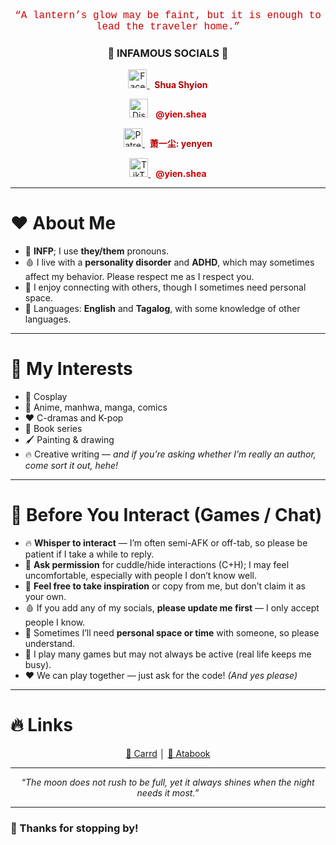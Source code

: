 
<p align="center">
  <a href="https://shionsy.carrd.com" style="color:#cc0000; font-family:'Courier New', monospace; font-size:16px; text-decoration:none;">
    “A lantern’s glow may be faint, but it is enough to lead the traveler home.”
  </a>
</p>

<h3 align="center"> 🍄 INFAMOUS SOCIALS 🧧 </h3>

<p align="center">
  <a href="https://facebook.com/ShuaShyion">
    <img src="https://cdn-icons-png.flaticon.com/512/733/733547.png" width="30" alt="Facebook"/>
  </a>
  &nbsp; <a href="https://facebook.com/ShuaShyion" style="color:#b30000; font-weight:bold; text-decoration:none;">Shua Shyion</a>
</p>

<p align="center">
  <img src="https://cdn-icons-png.flaticon.com/512/2111/2111370.png" width="30" alt="Discord"/>
  &nbsp; <span style="color:#cc0000; font-weight:bold;">@yien.shea</span>
</p>

<p align="center">
  <a href="https://www.patreon.com/">
    <img src="https://cdn-icons-png.flaticon.com/512/2111/2111541.png" width="30" alt="Patreon"/>
  </a>
  &nbsp; <a href="https://www.patreon.com/" style="color:#b30000; font-weight:bold; text-decoration:none;">萧一尘: yenyen</a>
</p>

<p align="center">
  <a href="https://tiktok.com/@yien.shea">
    <img src="https://cdn-icons-png.flaticon.com/512/3046/3046126.png" width="30" alt="TikTok"/>
  </a>
  &nbsp; <a href="https://tiktok.com/@yien.shea" style="color:#cc0000; font-weight:bold; text-decoration:none;">@yien.shea</a>
</p>





---

# ❤️ About Me

- 🎈 **INFP**; I use **they/them** pronouns.  
- 🩸 I live with a **personality disorder** and **ADHD**, which may sometimes affect my behavior. Please respect me as I respect you.  
- 🧣 I enjoy connecting with others, though I sometimes need personal space.  
- 🍒 Languages: **English** and **Tagalog**, with some knowledge of other languages.  

---

# 🌹 My Interests

- 🍓 Cosplay  
- 🎈 Anime, manhwa, manga, comics  
- ❤️ C-dramas and K-pop  
- 📕 Book series  
- 🖌️ Painting & drawing  
- 🔥 Creative writing — *and if you’re asking whether I’m really an author, come sort it out, hehe!*  

---

# 🍒 Before You Interact (Games / Chat)

- 🔥 **Whisper to interact** — I’m often semi-AFK or off-tab, so please be patient if I take a while to reply.  
- 🌹 **Ask permission** for cuddle/hide interactions (C+H); I may feel uncomfortable, especially with people I don’t know well.  
- 🎈 **Feel free to take inspiration** or copy from me, but don’t claim it as your own.  
- 🩸 If you add any of my socials, **please update me first** — I only accept people I know.  
- 🧣 Sometimes I’ll need **personal space or time** with someone, so please understand.  
- 🍓 I play many games but may not always be active (real life keeps me busy).  
- ❤️ We can play together — just ask for the code! *(And yes please)*  

---

# 🔥 Links

<p align="center">
  <a href="https://shionsy.carrd.co/" target="_blank">🌹 Carrd</a> │ 
  <a href="https://Shua.atabook.org" target="_blank">🍒 Atabook</a>
</p>

---

<p align="center">
  <em>“The moon does not rush to be full, yet it always shines when the night needs it most.”</em>
</p>

---

### 💌 Thanks for stopping by!
</div>


